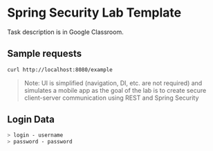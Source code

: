 # Spring Security Lab Template
Task description is in Google Classroom.

## Sample requests

```bash
curl http://localhost:8080/example
```

> Note: UI is simplified (navigation, DI, etc. are not required) and simulates a mobile app as the goal of the lab is to create secure client-server communication
> using REST and Spring Security


## Login Data

```bash
> login - username
> password - password
```
